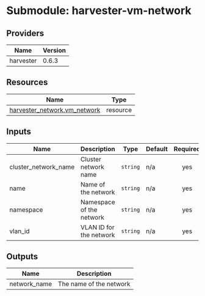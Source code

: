 # Submodule: harvester-vm-network

<!-- BEGIN_TF_DOCS -->
## Providers

| Name | Version |
|------|---------|
| harvester | 0.6.3 |



## Resources

| Name | Type |
|------|------|
| [harvester_network.vm_network](https://registry.terraform.io/providers/harvester/harvester/0.6.3/docs/resources/network) | resource |

## Inputs

| Name | Description | Type | Default | Required |
|------|-------------|------|---------|:--------:|
| cluster_network_name | Cluster network name | `string` | n/a | yes |
| name | Name of the network | `string` | n/a | yes |
| namespace | Namespace of the network | `string` | n/a | yes |
| vlan_id | VLAN ID for the network | `string` | n/a | yes |

## Outputs

| Name | Description |
|------|-------------|
| network_name | The name of the network |
<!-- END_TF_DOCS -->
